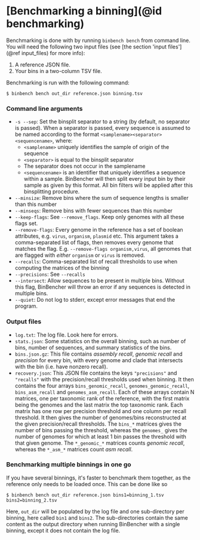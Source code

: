 # [Benchmarking a binning](@id benchmarking)
Benchmarking is done with by running `binbench bench` from command line.
You will need the following two input files (see [the section 'input files'](@ref input_files) for more info):

1. A reference JSON file.
2. Your bins in a two-column TSV file.

Benchmarking is run with the following command:
```shell
$ binbench bench out_dir reference.json binning.tsv
```

### Command line arguments
* `-s --sep`: Set the binsplit separator to a string (by default, no separator is passed).
  When a separator is passed, every sequence is assumed to be named according to the format
  `<samplename><separator><sequencename>`, where:
  - `<samplename>` uniquely identifies the sample of origin of the sequence
  - `<separator>` is equal to the binsplit separator
  - The separator does not occur in the samplename
  - `<sequencename>` is an identifier that uniquely identifies a sequence within a sample.
  BinBencher will then split every input bin by their sample as given by this format.
  All bin filters will be applied after this binsplitting procedure.
* `--minsize`: Remove bins where the sum of sequence lengths is smaller than this number
* `--minseqs`: Remove bins with fewer sequences than this number
* `--keep-flags`: See `--remove_flags`. Keep only genomes with all these flags set.
* `--remove-flags`: Every genome in the reference has a set of boolean attributes, e.g.
  `virus`, `organism`, `plasmid` etc. This argument takes a comma-separated list of flags,
  then removes every genome that matches the flag.
  E.g. `--remove-flags organism,virus`, all genomes that
  are flagged with _either_ `organism` or `virus` is removed.
* `--recalls`: Comma-separated list of recall thresholds to use when computing the
  matrices of the binning
* `--precisions`: See `--recalls`
* `--intersect`: Allow sequences to be present in multiple bins. Without this flag, BinBencher
  will throw an error if any sequences is detected in multiple bins.
* `--quiet`: Do not log to stderr, except error messages that end the program.

### Output files
* `log.txt`: The log file. Look here for errors.
* `stats.json`: Some statistics on the overall binning, such as number of bins, number of sequences, and summary statistics of the bins.
* `bins.json.gz`: This file contains _assembly recall_, _genomic recall_ and _precision_ for every bin,
  with every genome and clade that intersects with the bin (i.e. have nonzero recall).
* `recovery.json`: This JSON file contains the keys `"precisions"` and `"recalls"` with the precision/recall
  thresholds used when binning. It then contains the four arrays `bins_genomic_recall`, `genomes_genomic_recall`,
  `bins_asm_recall` and `genomes_asm_recall`. Each of these arrays contain N matrices, one per taxonomic rank of the reference,
  with the first matrix being the genomes and the last matrix the top taxonomic rank.
  Each matrix has one row per precision threshold and one column per recall threshold.
  It then gives the number of genomes/bins reconstructed at the given precision/recall thresholds.
  The `bins_*` matrices gives the number of bins passing the threshold, whereas the `genomes_` gives the number of genomes
  for which at least 1 bin passes the threshold with that given genome.
  The `*_genomic_*` matrices counts _genomic recall_, whereas the `*_asm_*` matrices count _asm recall_.

### Benchmarking multiple binnings in one go
If you have several binnings, it's faster to benchmark them together, as the reference only needs to be loaded once.
This can be done like so
```shell
$ binbench bench out_dir reference.json bins1=binning_1.tsv bins2=binning_2.tsv
```
Here, `out_dir` will be populated by the log file and one sub-directory per binning, here called `bin1` and `bins2`.
The sub-directories contain the same content as the output directory when running BinBencher with a single binning,
except it does not contain the log file.
